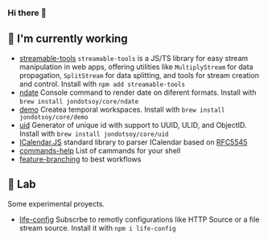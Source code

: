 ### Hi there 👋

<!--
**JonDotsoy/jondotsoy** is a ✨ _special_ ✨ repository because its `README.md` (this file) appears on your GitHub profile.

Here are some ideas to get you started:

- 🔭 I’m currently working on ...
- 🌱 I’m currently learning ...
- 👯 I’m looking to collaborate on ...
- 🤔 I’m looking for help with ...
- 💬 Ask me about ...
- 📫 How to reach me: ...
- 😄 Pronouns: ...
- ⚡ Fun fact: ...
-->

## 🔭 I'm currently working

- [streamable-tools](https://github.com/JonDotsoy/streamable-tools) `streamable-tools` is a JS/TS library for easy stream manipulation in web apps, offering utilities like `MultiplyStream` for data propagation, `SplitStream` for data splitting, and tools for stream creation and control. Install with `npm add streamable-tools`
- [ndate](https://github.com/JonDotsoy/ndate) Console command to render date on diferent formats. Install with `brew install jondotsoy/core/ndate`
- [demo](https://github.com/JonDotsoy/demo) Createa temporal workspaces. Install with `brew install jondotsoy/core/demo`
- [uid](https://github.com/JonDotsoy/uid) Generator of unique id with support to UUID, ULID, and ObjectID. Install with `brew install jondotsoy/core/uid`
- [ICalendar.JS](https://github.com/JonDotsoy/icalendar.js) standard library to parser ICalendar based on [RFC5545](https://www.rfc-editor.org/rfc/rfc5545.txt)
- [commands-help](https://github.com/JonDotsoy/commands-help) List of cammands for your shell
- [feature-branching](https://github.com/JonDotsoy/feature-branching) to best workflows


## 🔬 Lab

Some experimental proyects.

- [life-config](https://github.com/JonDotsoy/life-config) Subscrbe to remotly configurations like HTTP Source or a file stream source. Install it with `npm i life-config`




